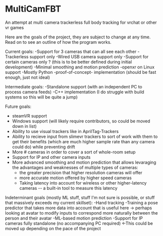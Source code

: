 # MultiCamFBT
An attempt at multi camera trackerless full body tracking for vrchat or other vr games

Here are the goals of the project, they are subject to change at any time. Read on to see an outline of how the program works.

Current goals:
-Support for 3 cameras that can all see each other
-Trackerless support only
-Wired USB camera support only
-Support for certain cameras only ? (this is to be better defined during initial development)
-Minimal smoothing and motion prediction
-openxr on Linux support
-Mostly Python -proof-of-concept- implementation (should be fast enough, just not ideal)

Intermediate goals:
-Standalone support (with an independent PC to process camera feeds)
-C++ implementation (I do struggle with build systems so this will be quite a jump)

Future goals:
 - steamVR support
 - Windows support (will likely require contributors, so could be moved down in list)
 - Ability to use visual trackers like in AprilTag-Trackers
 - Ability to recieve input from slimevr trackers to sort of work with them to get their benefits (which are much higher sample rate than any camera could do) while preventing drift
 - More # cameras in order to cover a sort of whole-room setup
 - Support for IP and other camera inputs
 - More advanced smoothing and motion prediction that allows levaraging the advantages and weaknesses of multiple types of cameras:  
    -  the greater precision that higher resolution cameras will offer
    -  more accurate motion offered by higher speed cameras
    -  Taking latency into account for wireless or other higher-latency cameras -- a built-in tool to measure this latency

Indeterminant goals (mostly ML stuff, stuff I'm not sure is possible, or stuff that massively exceeds my current skillset):
-Hand tracking
-Training a pose predictor that takes more data into account that is useful here -> perhaps looking at avatar to modify inputs to correspond more naturally between the person and their avatar
-ML-based motion prediction
-Support for IP cameras fully standalone (no accompanying PC required) <-This could be moved up depending on the pace of the project


